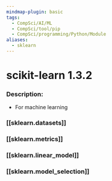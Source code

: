 ```yaml
---
mindmap-plugin: basic
tags:
  - CompSci/AI/ML
  - CompSci/tool/pip
  - CompSci/programming/Python/Module
aliases:
  - sklearn
---
```

# scikit-learn 1.3.2

### Description:
- For machine learning
### [[sklearn.datasets]]
### [[sklearn.metrics]]
### [[sklearn.linear_model]]
### [[sklearn.model_selection]]